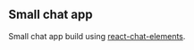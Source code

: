 ## Small chat app
Small chat app build using [react-chat-elements](https://github.com/detaysoft/react-chat-elements).